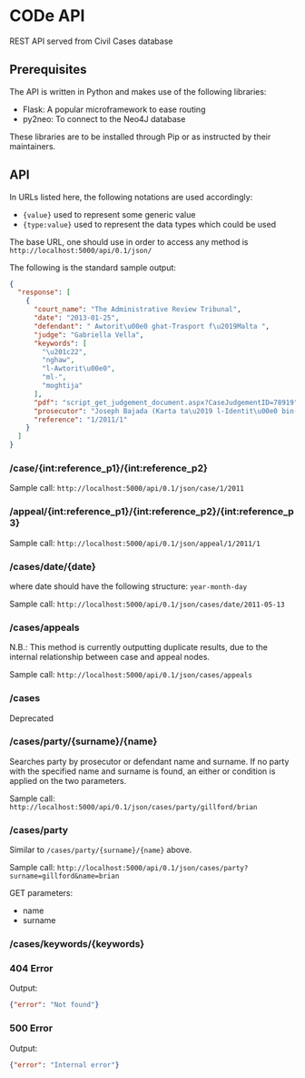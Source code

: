 # CODe API
REST API served from Civil Cases database

## Prerequisites
The API is written in Python and makes use of the following libraries:
* Flask: A popular microframework to ease routing
* py2neo: To connect to the Neo4J database

These libraries are to be installed through Pip or as instructed by their
maintainers.

## API
In URLs listed here, the following notations are used accordingly:

* `` {value} `` used to represent some generic value
* `` {type:value} `` used to represent the data types which could be used

The base URL, one should use in order to access any method is
`` http://localhost:5000/api/0.1/json/ ``

The following is the standard sample output:
``` json
{
  "response": [
    {
      "court_name": "The Administrative Review Tribunal",
      "date": "2013-01-25",
      "defendant": " Awtorit\u00e0 ghat-Trasport f\u2019Malta ",
      "judge": "Gabriella Vella",
      "keywords": [
        "\u201c22",
        "nghaw",
        "l-Awtorit\u00e0",
        "ml-",
        "moghtija"
      ],
      "pdf": "script_get_judgement_document.aspx?CaseJudgementID=78919",
      "prosecutor": "Joseph Bajada (Karta ta\u2019 l-Identit\u00e0 bin-Numru 24466G) u S B Autocentre Limited (C-16378) ",
      "reference": "1/2011/1"
    }
  ]
}
```

### /case/{int:reference_p1}/{int:reference_p2}
Sample call:
`` http://localhost:5000/api/0.1/json/case/1/2011 ``

### /appeal/{int:reference_p1}/{int:reference_p2}/{int:reference_p3}
Sample call:
`` http://localhost:5000/api/0.1/json/appeal/1/2011/1 ``

### /cases/date/{date}
where date should have the following structure:
`` year-month-day ``

Sample call:
`` http://localhost:5000/api/0.1/json/cases/date/2011-05-13 ``

### /cases/appeals
N.B.: This method is currently outputting duplicate results, due to the internal relationship between case
and appeal nodes.

Sample call:
`` http://localhost:5000/api/0.1/json/cases/appeals ``

### /cases
Deprecated

### /cases/party/{surname}/{name}
Searches party by prosecutor or defendant name and surname. If no party with the specified name and surname
is found, an either or condition is applied on the two parameters.

Sample call:
`` http://localhost:5000/api/0.1/json/cases/party/gillford/brian ``

### /cases/party
Similar to `` /cases/party/{surname}/{name} `` above.

Sample call:
`` http://localhost:5000/api/0.1/json/cases/party?surname=gillford&name=brian ``

GET parameters:

* name
* surname

### /cases/keywords/{keywords}

### 404 Error
Output:
``` json
{"error": "Not found"}
```

### 500 Error
Output:
``` json
{"error": "Internal error"}
```